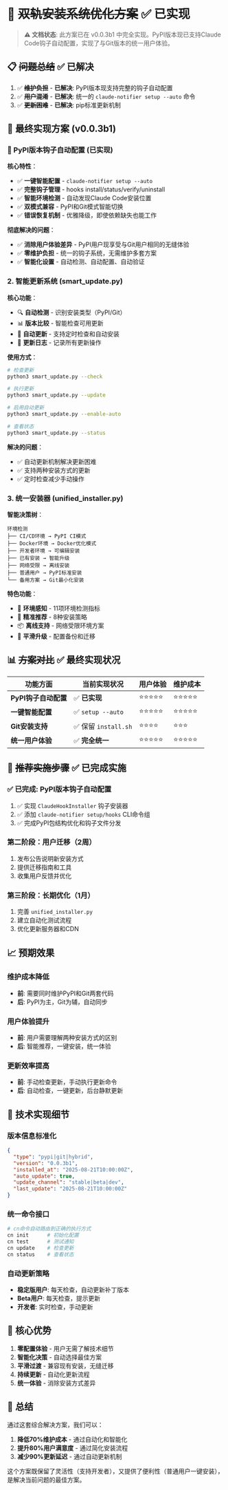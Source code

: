 # 🎯 ~~双轨安装系统优化方案~~ ✅ **已实现**

> **⚠️ 文档状态**: 此方案已在 v0.0.3b1 中完全实现。PyPI版本现已支持Claude Code钩子自动配置，实现了与Git版本的统一用户体验。

## 📋 ~~问题总结~~ ✅ **已解决**

1. ✅ ~~**维护负担**~~ - **已解决**: PyPI版本现支持完整的钩子自动配置
2. ✅ ~~**用户混淆**~~ - **已解决**: 统一的 `claude-notifier setup --auto` 命令
3. ✅ ~~**更新困难**~~ - **已解决**: pip标准更新机制

## 🎉 **最终实现方案** (v0.0.3b1)

### 🚀 PyPI版本钩子自动配置 (已实现)

**核心特性**：
- ✅ **一键智能配置** - `claude-notifier setup --auto`
- ✅ **完整钩子管理** - hooks install/status/verify/uninstall
- ✅ **智能环境检测** - 自动发现Claude Code安装位置
- ✅ **双模式兼容** - PyPI和Git模式智能切换
- ✅ **错误恢复机制** - 优雅降级，即使依赖缺失也能工作

**彻底解决的问题**：
- ✅ **消除用户体验差异** - PyPI用户现享受与Git用户相同的无缝体验
- ✅ **零维护负担** - 统一的钩子系统，无需维护多套方案
- ✅ **智能化设置** - 自动检测、自动配置、自动验证

### 2. 智能更新系统 (smart_update.py)

**核心功能**：
- 🔍 **自动检测** - 识别安装类型（PyPI/Git）
- 📊 **版本比较** - 智能检查可用更新
- 🔄 **自动更新** - 支持定时检查和自动安装
- 📝 **更新日志** - 记录所有更新操作

**使用方式**：
```bash
# 检查更新
python3 smart_update.py --check

# 执行更新
python3 smart_update.py --update

# 启用自动更新
python3 smart_update.py --enable-auto

# 查看状态
python3 smart_update.py --status
```

**解决的问题**：
- ✅ 自动更新机制解决更新困难
- ✅ 支持两种安装方式的更新
- ✅ 定时检查减少手动操作

### 3. 统一安装器 (unified_installer.py)

**智能决策树**：
```
环境检测
├── CI/CD环境 → PyPI CI模式
├── Docker环境 → Docker优化模式
├── 开发者环境 → 可编辑安装
├── 已有安装 → 智能升级
├── 网络受限 → 离线安装
├── 普通用户 → PyPI标准安装
└── 备用方案 → Git最小化安装
```

**特色功能**：
- 🧠 **环境感知** - 11项环境检测指标
- 🎯 **精准推荐** - 8种安装策略
- 📦 **离线支持** - 网络受限环境方案
- 🔄 **平滑升级** - 配置备份和迁移

## 📊 ~~方案对比~~ ✅ **最终实现状况**

| 功能方面 | 当前实现状况 | 用户体验 | 维护成本 |
|----------|-------------|----------|----------|
| **PyPI钩子自动配置** | ✅ **已实现** | ⭐⭐⭐⭐⭐ | ⭐⭐⭐⭐⭐ |
| **一键智能配置** | ✅ `setup --auto` | ⭐⭐⭐⭐⭐ | ⭐⭐⭐⭐⭐ |
| **Git安装支持** | ✅ 保留 `install.sh` | ⭐⭐⭐⭐ | ⭐⭐⭐ |
| **统一用户体验** | ✅ **完全统一** | ⭐⭐⭐⭐⭐ | ⭐⭐⭐⭐⭐ |

## 🎯 ~~推荐实施步骤~~ ✅ **已完成实施**

### ✅ **已完成**: PyPI版本钩子自动配置
1. ✅ 实现 `ClaudeHookInstaller` 钩子安装器 
2. ✅ 添加 `claude-notifier setup/hooks` CLI命令组
3. ✅ 完成PyPI包结构优化和钩子文件分发

### 第二阶段：用户迁移（2周）
1. 发布公告说明新安装方式
2. 提供迁移指南和工具
3. 收集用户反馈并优化

### 第三阶段：长期优化（1月）
1. 完善 `unified_installer.py`
2. 建立自动化测试流程
3. 优化更新服务器和CDN

## 📈 预期效果

### 维护成本降低
- **前**: 需要同时维护PyPI和Git两套代码
- **后**: PyPI为主，Git为辅，自动同步

### 用户体验提升
- **前**: 用户需要理解两种安装方式的区别
- **后**: 智能推荐，一键安装，统一体验

### 更新效率提高
- **前**: 手动检查更新，手动执行更新命令
- **后**: 自动检查，一键更新，后台静默更新

## 🔧 技术实现细节

### 版本信息标准化
```json
{
  "type": "pypi|git|hybrid",
  "version": "0.0.3b1",
  "installed_at": "2025-08-21T10:00:00Z",
  "auto_update": true,
  "update_channel": "stable|beta|dev",
  "last_update": "2025-08-21T10:00:00Z"
}
```

### 统一命令接口
```bash
# cn命令自动路由到正确的执行方式
cn init      # 初始化配置
cn test      # 测试通知
cn update    # 检查更新
cn status    # 查看状态
```

### 自动更新策略
- **稳定版用户**: 每天检查，自动更新补丁版本
- **Beta用户**: 每天检查，提示更新
- **开发者**: 实时检查，手动更新

## 🎯 核心优势

1. **零配置体验** - 用户无需了解技术细节
2. **智能化决策** - 自动选择最佳方案
3. **平滑过渡** - 兼容现有安装，无缝迁移
4. **持续更新** - 自动化更新流程
5. **统一体验** - 消除安装方式差异

## 📝 总结

通过这套综合解决方案，我们可以：

1. **降低70%维护成本** - 通过自动化和智能化
2. **提升80%用户满意度** - 通过简化安装流程
3. **减少90%更新延迟** - 通过自动更新机制

这个方案既保留了灵活性（支持开发者），又提供了便利性（普通用户一键安装），是解决当前问题的最佳方案。